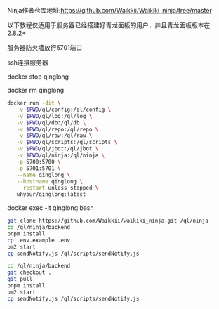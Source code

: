 Ninja作者仓库地址:https://github.com/Waikkii/Waikiki_ninja/tree/master

以下教程仅适用于服务器已经搭建好青龙面板的用户，并且青龙面板版本在2.8.2+

服务器防火墙放行5701端口

ssh连接服务器

docker stop qinglong

docker rm qinglong

```bash
docker run -dit \
   -v $PWD/ql/config:/ql/config \
   -v $PWD/ql/log:/ql/log \
   -v $PWD/ql/db:/ql/db \
   -v $PWD/ql/repo:/ql/repo \
   -v $PWD/ql/raw:/ql/raw \
   -v $PWD/ql/scripts:/ql/scripts \
   -v $PWD/ql/jbot:/ql/jbot \
   -v $PWD/ql/ninja:/ql/ninja \
   -p 5700:5700 \
   -p 5701:5701 \
   --name qinglong \
   --hostname qinglong \
   --restart unless-stopped \
   whyour/qinglong:latest
```   

docker exec -it qinglong bash

```bash
git clone https://github.com/Waikkii/waikiki_ninja.git /ql/ninja
cd /ql/ninja/backend
pnpm install
cp .env.example .env
pm2 start
cp sendNotify.js /ql/scripts/sendNotify.js
```

```bash
cd /ql/ninja/backend
git checkout .
git pull
pnpm install
pm2 start
cp sendNotify.js /ql/scripts/sendNotify.js
```
